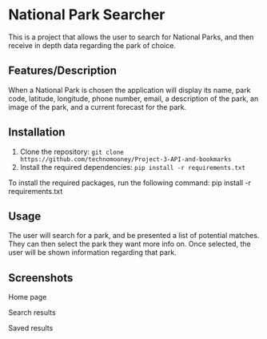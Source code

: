 # National Park Searcher

This is a project that allows the user to search for National Parks, and then receive in depth data regarding the park of choice. 

## Features/Description

When a National Park is chosen the application will display its name, park code, latitude, longitude, phone number, email, 
a description of the park, an image of the park, and a current forecast for the park.

## Installation

1. Clone the repository: `git clone https://github.com/technomooney/Project-3-API-and-bookmarks`
2. Install the required dependencies: `pip install -r requirements.txt`

To install the required packages, run the following command:
pip install -r requirements.txt

## Usage

The user will search for a park, and be presented a list of potential matches. They can then select the park they want more info on.
Once selected, the user will be shown information regarding that park.

## Screenshots

Home page


Search results


Saved results

